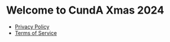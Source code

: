 # Welcome to CundA Xmas 2024

- [Privacy Policy](./privacy-policy.md)
- [Terms of Service](./terms-of-service.md)
